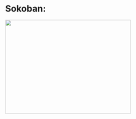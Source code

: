 <h1>Sokoban:</h1>
<img src="https://upload.wikimedia.org/wikipedia/commons/thumb/c/cb/KSokoban-screenshot.png/640px-KSokoban-screenshot.png" align="center" height="300" width="400">  



